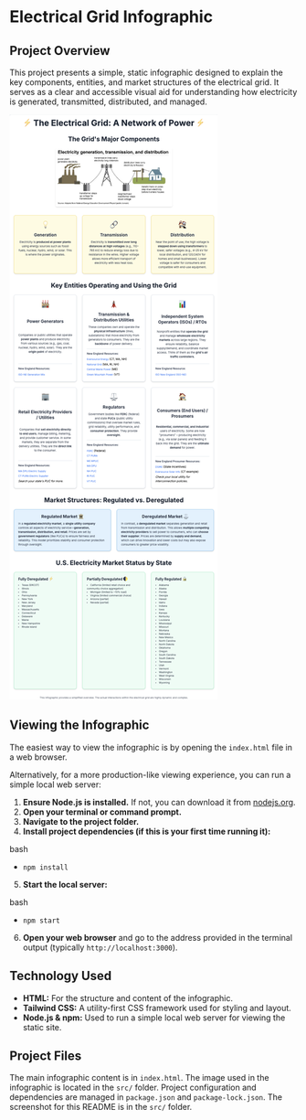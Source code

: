 # Electrical Grid Infographic

## Project Overview

This project presents a simple, static infographic designed to explain the key components, entities, and market structures of the electrical grid. It serves as a clear and accessible visual aid for understanding how electricity is generated, transmitted, distributed, and managed.

![Electrical Grid Infographic Screenshot](src/electrical_grid_infographic.png)

## Viewing the Infographic

The easiest way to view the infographic is by opening the `index.html` file in a web browser.

Alternatively, for a more production-like viewing experience, you can run a simple local web server:

1.  **Ensure Node.js is installed.** If not, you can download it from [nodejs.org](https://nodejs.org/).
2.  **Open your terminal or command prompt.**
3.  **Navigate to the project folder.**
4.  **Install project dependencies (if this is your first time running it):**

bash

- `npm install`

5.  **Start the local server:**


bash 

- `npm start`

6.  **Open your web browser** and go to the address provided in the terminal output (typically `http://localhost:3000`).

## Technology Used

*   **HTML:** For the structure and content of the infographic.
*   **Tailwind CSS:** A utility-first CSS framework used for styling and layout.
*   **Node.js & npm:** Used to run a simple local web server for viewing the static site.

## Project Files

The main infographic content is in `index.html`. The image used in the infographic is located in the `src/` folder. Project configuration and dependencies are managed in `package.json` and `package-lock.json`. The screenshot for this README is in the `src/` folder.